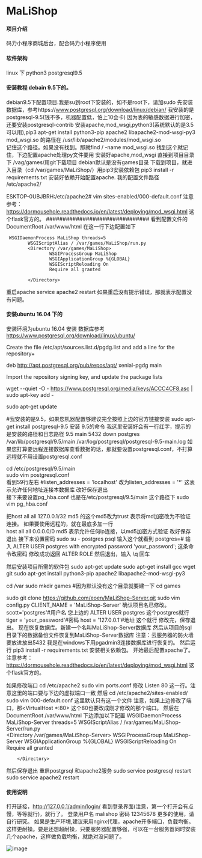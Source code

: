 # MaLiShop

#### 项目介绍
码力小程序商城后台，配合码力小程序使用

#### 软件架构
linux 下 python3  postgresql9.5  


#### 安装教程  debain 9.5下的。

debian9.5下配置项目.我是su到root下安装的，如不是root下，请加sudo
先安装数据库，参考https://www.postgresql.org/download/linux/debian/   我安装的是postgresql-9.5(钱不多，机器配置低，怕上10会卡)
因为表的敏感数据进行加密，还要安装postgresql-contrib
安装apache,mod_wsgi,python3(系统默认的是3.5可以用),pip3
apt-get install python3-pip apache2 libapache2-mod-wsgi-py3
mod_wsgi.so  的路径在 /usr/lib/apache2/modules/mod_wsgi.so   
记住这个路径。如果没有找到。那就find / -name mod_wsgi.so  找到这个就记住，下边配置apache处理py文件要用
安装好apache,mod_wsgi 直接到项目目录下 /vag/games/用git下载项目  debian默认是没有games目录
下载到项目，就进入目录（cd /var/games/MaLiShop/）用pip3安装依赖包  pip3 install -r requirements.txt 
安装好依赖开始配置apache.   我的配置文件路径  /etc/apache2/   

ESKTOP-0UBJBRH:/etc/apache2# vim sites-enabled/000-default.conf 
注意参考：https://dormousehole.readthedocs.io/en/latest/deploying/mod_wsgi.html     这个flask官方的。
############################### 看到配置文件的DocumentRoot /var/www/html  在这一行下边配置如下
       
```
 WSGIDaemonProcess MaLiShop threads=5
        WSGIScriptAlias / /var/games/MaLiShop/run.py                                                                                                             
        <Directory /var/games/MaLiShop>
                WSGIProcessGroup MaLiShop
                WSGIApplicationGroup %{GLOBAL}
                WSGIScriptReloading On
                Require all granted

        </Directory>
```


重启apache  service apache2 restart   如果重启没有提示错误，那就表示配置没有问题。



####  安装ubuntu 16.04 下的
 安装环境为ubuntu 16.04
安装 数据库参考  https://www.postgresql.org/download/linux/ubuntu/

Create the file /etc/apt/sources.list.d/pgdg.list and add a line for the repository+

deb http://apt.postgresql.org/pub/repos/apt/ xenial-pgdg main

Import the repository signing key, and update the package lists

wget --quiet -O - https://www.postgresql.org/media/keys/ACCC4CF8.asc | sudo apt-key add -

sudo apt-get update

#我安装的是9.5，如果您机器配置够建议完全按照上边的官方链接安装 
sudo apt-get install postgresql-9.5      安装 9.5的命令
我这里安装好会有一行红字，提示的是安装的路径和日志路径
9.5 main    5432 down   postgres /var/lib/postgresql/9.5/main /var/log/postgresql/postgresql-9.5-main.log
如果您打算要远程连接数据库查看数据的话，那就要设置postgresql.conf，不打算远程就不用设置postgresql.conf

cd /etc/postgresql/9.5/main    
sudo vim postgresql.conf    
看到59行左右   #listen_addresses = 'localhost' 
改为listen_addresses = '*'    这表示允许任何地址连接本数据库 
改好保存退出   
接下来要设置pg_hba.conf
也是在/etc/postgresql/9.5/main    这个路径下
 sudo vim pg_hba.conf

把host    all             all             127.0.0.1/32     md5   的这个md5改为trust  表示将md加密改为不验证连接。
如果要使用远程的，就在最底多加一行   
host    all             all             0.0.0.0/0              md5    表示允许任何ip连接，以md5加密方式验证
改好保存退出
接下来设置密码
sudo su - postgres
psql   输入这个就看到   postgres=#
输入   ALTER USER postgres with encrypted password 'your_password';    这条命令改密码
修改成功返回   ALTER ROLE
然后退出，输入    \q   回车

然后安装项目所需的软件包
sudo apt-get update
sudo apt-get install gcc wget git 
sudo apt-get install python3-pip apache2 libapache2-mod-wsgi-py3

cd /var
 sudo mkdir games   #因为默认没有这个目录就要建一下
cd games   

 sudo git clone https://github.com/eoen/MaLiShop-Server.git
sudo vim config.py
CLIENT_NAME = 'MaLiShop-Server'  确认项目名已修改。
scott='postgres'#用户名    您上边的    ALTER USER postgres  这个postgres就行
tiger = 'your_password'#密码
host = '127.0.0.1'#地址  这个就行
修改完，保存退出。
现在恢复数据库。新建一个名叫MaLiShop-Server数据库
然后从项目的sql目录下的数据备份文件恢复到MaLiShop-Server数据库
注意：云服务器的防火墙要放进放出5432
我是在windows下用pgadmin3连接数据库进行恢复的。
然后运行    pip3 install -r requirements.txt      安装相关依赖包。
开始最后配置apache了。
注意参考：https://dormousehole.readthedocs.io/en/latest/deploying/mod_wsgi.html     这个flask官方的。

如果修改端口 cd  /etc/apache2   sudo vim ports.conf    修改   Listen 80    这一行。注意这里的端口要与下边的虚拟端口一致
然后  cd /etc/apache2/sites-enabled/       sudo vim 000-default.conf     这里默认只有这一个文件
注意，如果上边修改了端口，那<VirtualHost *:80>  这个80也要改成刚才修改的那个端口。
然后在   DocumentRoot /var/www/html   下边添加以下配置
 WSGIDaemonProcess MaLiShop-Server threads=5
        WSGIScriptAlias / /var/games/MaLiShop-Server/run.py                                                                                                     
        <Directory /var/games/MaLiShop-Server>
                WSGIProcessGroup MaLiShop-Server
                WSGIApplicationGroup %{GLOBAL}
                WSGIScriptReloading On
                Require all granted

        </Directory>
然后保存退出
重启postgrsql   和apache2服务
 sudo service postgresql restart
 sudo service apache2 restart

#### 使用说明

打开链接，http://127.0.0.1/admin/login/   看到登录界面(注意，第一个打开会有点慢，等等就行)，就行了。
登录用户名  malishop  密码  12345678
更多的使用，请自行研究。
如果是生产环境,建议采用nginx代理，apache开多端口，负载均衡。这样更耐操。要是还想超耐操，只要服务器配置够强，可以在一台服务器同时安装几个apache，这样做负载均衡，就绝对没问题了。

![image](https://cdn.maliapi.cn/image/maligithubdemo.png)

